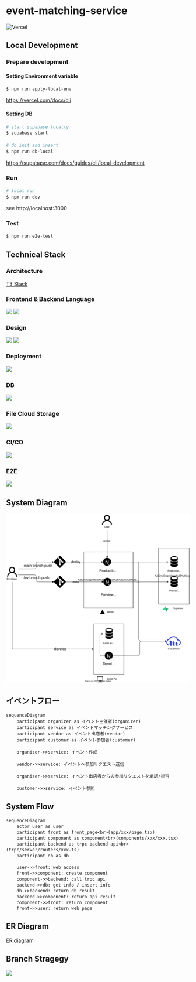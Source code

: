 # event-matching-service

![Vercel](https://vercelbadge.vercel.app/api/biki-cloud/ems-t3-stack)

## Local Development

### Prepare development

#### Setting Environment variable

```bash
$ npm run apply-local-env
```

https://vercel.com/docs/cli

#### Setting DB

```bash
# start supabase locally
$ supabase start

# db init and insert
$ npm run db-local
```

https://supabase.com/docs/guides/cli/local-development

### Run

```bash
# local run
$ npm run dev
```

see http://localhost:3000

### Test

```bash
$ npm run e2e-test
```

## Technical Stack

### Architecture

<a href="https://create.t3.gg/" target="_blank">T3 Stack</a>

### Frontend & Backend Language

<a href="https://nextjs.org/" target="_blank"><img src="https://img.shields.io/badge/next%20js-000000?style=for-the-badge&logo=nextdotjs&logoColor=white"></a>
<a href="https://www.typescriptlang.org/" target="_blank"><img src="https://img.shields.io/badge/TypeScript-007ACC?style=for-the-badge&logo=typescript&logoColor=white"></a>

### Design

<a href="https://tailwindcss.com/" target="_blank"><img src="https://img.shields.io/badge/Tailwind_CSS-38B2AC?style=for-the-badge&logo=tailwind-css&logoColor=white" /></a>
<a href="https://ui.shadcn.com/" target="_blank"><img src="https://img.shields.io/badge/shadcn%2Fui-000000?style=for-the-badge&logo=shadcnui&logoColor=white"></a>

### Deployment

<a href="https://vercel.com/" target="_blank"><img src="https://img.shields.io/badge/vercel-%23000000.svg?style=for-the-badge&logo=vercel&logoColor=white"></a>

### DB

<a href="https://supabase.com/" target="_blank"><img src="https://img.shields.io/badge/Supabase-181818?style=for-the-badge&logo=supabase&logoColor=white"></a>

### File Cloud Storage

<a href="https://cloudinary.com/" target="_blank"><img src="https://img.shields.io/badge/Cloudinary-3448C5?style=for-the-badge&logo=Cloudinary&logoColor=white"></a>

### CI/CD

<a href="https://docs.github.com/ja/actions" target="_blank"><img src="https://img.shields.io/badge/GitHub_Actions-2088FF?style=for-the-badge&logo=github-actions&logoColor=white"></a>

### E2E

<a href="https://playwright.dev/" target="_blank"><img src="https://img.shields.io/badge/Playwright-45ba4b?style=for-the-badge&logo=Playwright&logoColor=white"></a>

## System Diagram

![](./docs/system-diagram.drawio.svg)

## イベントフロー

```mermaid
sequenceDiagram
    participant organizer as イベント主催者(organizer)
    participant service as イベントマッチングサービス
    participant vendor as イベント出店者(vendor)
    participant customer as イベント参加者(customer)

    organizer->>service: イベント作成

    vendor->>service: イベントへ参加リクエスト送信

    organizer->>service: イベント出店者からの参加リクエストを承認/拒否

    customer->>service: イベント参照
```

## System Flow

```mermaid
sequenceDiagram
    actor user as user
    participant front as front_page<br>(app/xxx/page.tsx)
    participant component as component<br>(components/xxx/xxx.tsx)
    participant backend as trpc backend api<br>(trpc/server/routers/xxx.ts)
    participant db as db

    user->>front: web access
    front->>component: create component
    component->>backend: call trpc api
    backend->>db: get info / insert info
    db->>backend: return db result
    backend->>component: return api result
    component->>front: return component
    front->>user: return web page
```

## ER Diagram

[ER diagram](./ER-diagram.md)

## Branch Stragegy

![](./branch-strategy.drawio.svg)
